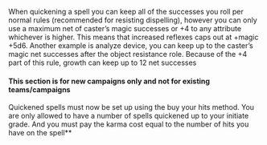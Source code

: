 
When quickening a spell you can keep all of the successes you roll per normal rules (recommended for resisting dispelling), however you can only use a maximum net of caster’s magic successes or +4 to any attribute whichever is higher. This means that increased reflexes caps out at +magic +5d6. Another example is analyze device, you can keep up to the caster’s magic net successes after the object resistance role. Because of the +4 part of this rule, growth can keep up to 12 net successes

#### This section is for new campaigns only and not for existing teams/campaigns  

Quickened spells must now be set up using the buy your hits method. You are only allowed to have a number of spells quickened up to your initiate grade. And you must pay the karma cost equal to the number of hits you have on the spell**